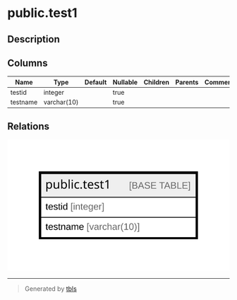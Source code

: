 # public.test1

## Description

## Columns

| Name | Type | Default | Nullable | Children | Parents | Comment |
| ---- | ---- | ------- | -------- | -------- | ------- | ------- |
| testid | integer |  | true |  |  |  |
| testname | varchar(10) |  | true |  |  |  |

## Relations

![er](public.test1.svg)

---

> Generated by [tbls](https://github.com/k1LoW/tbls)
